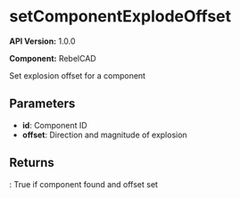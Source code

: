 # setComponentExplodeOffset

**API Version:** 1.0.0

**Component:** RebelCAD

Set explosion offset for a component

## Parameters

- **id**: Component ID
- **offset**: Direction and magnitude of explosion

## Returns

: True if component found and offset set


